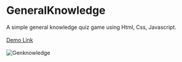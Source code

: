 # GeneralKnowledge
A simple general knowledge quiz game using Html, Css, Javascript.<br><br>
<a href="https://jo-erl.github.io/GeneralKnowledge/">Demo Link</a><br><br>
![Genknowledge](https://github.com/user-attachments/assets/5cbbd846-3bc1-48b5-ac0b-d85597d72921)
